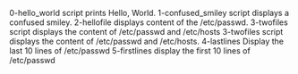 0-hello_world script prints Hello, World. 1-confused_smiley script displays a confused smiley. 2-hellofile displays content of the /etc/passwd.
3-twofiles script displays the content of /etc/passwd and /etc/hosts
3-twofiles script displays the content of /etc/passwd and /etc/hosts.
4-lastlines Display the last 10 lines of /etc/passwd
5-firstlines display the first 10 lines of /etc/passwd
